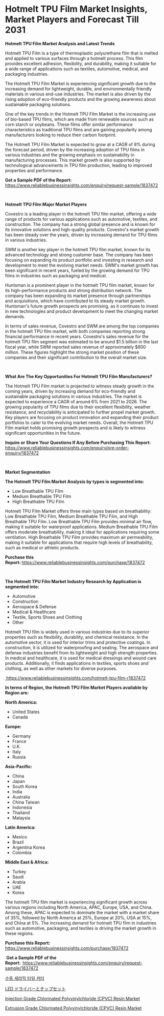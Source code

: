 <p><h1>Hotmelt TPU Film Market Insights, Market Players and Forecast Till 2031</h1></p><p><strong>Hotmelt TPU Film Market Analysis and Latest Trends</strong></p>
<p><p>Hotmelt TPU Film is a type of thermoplastic polyurethane film that is melted and applied to various surfaces through a hotmelt process. This film provides excellent adhesion, flexibility, and durability, making it suitable for a wide range of applications such as textiles, automotive, medical, and packaging industries.</p><p>The Hotmelt TPU Film Market is experiencing significant growth due to the increasing demand for lightweight, durable, and environmentally friendly materials in various end-use industries. The market is also driven by the rising adoption of eco-friendly products and the growing awareness about sustainable packaging solutions.</p><p>One of the key trends in the Hotmelt TPU Film Market is the increasing use of bio-based TPU films, which are made from renewable sources such as corn starch or soybeans. These films offer similar performance characteristics as traditional TPU films and are gaining popularity among manufacturers looking to reduce their carbon footprint.</p><p>The Hotmelt TPU Film Market is expected to grow at a CAGR of 8% during the forecast period, driven by the increasing adoption of TPU films in various industries and the growing emphasis on sustainability in manufacturing processes. This market growth is also supported by technological advancements in TPU film production, leading to improved properties and performance.</p></p>
<p><strong>Get a Sample PDF of the Report:&nbsp;</strong> <a href="https://www.reliablebusinessinsights.com/enquiry/request-sample/1837472">https://www.reliablebusinessinsights.com/enquiry/request-sample/1837472</a></p>
<p>&nbsp;</p>
<p><strong>Hotmelt TPU Film Major Market Players</strong></p>
<p><p>Covestro is a leading player in the hotmelt TPU film market, offering a wide range of products for various applications such as automotive, textiles, and construction. The company has a strong global presence and is known for its innovative solutions and high-quality products. Covestro's market growth has been steady over the years, driven by increasing demand for TPU films in various industries.</p><p>SWM is another key player in the hotmelt TPU film market, known for its advanced technology and strong customer base. The company has been focusing on expanding its product portfolio and investing in research and development to meet the evolving market needs. SWM's market growth has been significant in recent years, fueled by the growing demand for TPU films in industries such as packaging and medical.</p><p>Huntsman is a prominent player in the hotmelt TPU film market, known for its high-performance products and strong distribution network. The company has been expanding its market presence through partnerships and acquisitions, which have contributed to its steady market growth. Huntsman's future growth prospects are promising, as it continues to invest in new technologies and product development to meet the changing market demands.</p><p>In terms of sales revenue, Covestro and SWM are among the top companies in the hotmelt TPU film market, with both companies reporting strong financial performance in recent years. Covestro's sales revenue for the hotmelt TPU film segment was estimated to be around $1.5 billion in the last fiscal year, while SWM reported sales revenue of approximately $800 million. These figures highlight the strong market position of these companies and their significant contribution to the overall market size.</p></p>
<p>&nbsp;</p>
<p><strong>What Are The Key Opportunities For Hotmelt TPU Film Manufacturers?</strong></p>
<p><p>The Hotmelt TPU Film market is projected to witness steady growth in the coming years, driven by increasing demand for eco-friendly and sustainable packaging solutions in various industries. The market is expected to experience a CAGR of around 6% from 2021 to 2026. The growing popularity of TPU films due to their excellent flexibility, weather resistance, and recyclability is anticipated to further propel market growth. Key players are focusing on product innovation and expanding their product portfolios to cater to the evolving market needs. Overall, the Hotmelt TPU Film market holds promising growth prospects and is likely to witness significant opportunities in the future.</p></p>
<p><strong>Inquire or Share Your Questions If Any Before Purchasing This Report:</strong> <a href="https://www.reliablebusinessinsights.com/enquiry/pre-order-enquiry/1837472">https://www.reliablebusinessinsights.com/enquiry/pre-order-enquiry/1837472</a></p>
<p>&nbsp;</p>
<p><strong>Market Segmentation</strong></p>
<p><strong>The Hotmelt TPU Film Market Analysis by types is segmented into:</strong></p>
<p><ul><li>Low Breathable TPU Film</li><li>Medium Breathable TPU Film</li><li>High Breathable TPU Film</li></ul></p>
<p><p>Hotmelt TPU Film Market offers three main types based on breathability: Low Breathable TPU Film, Medium Breathable TPU Film, and High Breathable TPU Film. Low Breathable TPU Film provides minimal air flow, making it suitable for waterproof applications. Medium Breathable TPU Film offers moderate breathability, making it ideal for applications requiring some ventilation. High Breathable TPU Film provides maximum air permeability, making it suitable for applications that require high levels of breathability, such as medical or athletic products.</p></p>
<p><strong>Purchase this Report:&nbsp;</strong><a href="https://www.reliablebusinessinsights.com/purchase/1837472">https://www.reliablebusinessinsights.com/purchase/1837472</a></p>
<p>&nbsp;</p>
<p><strong>The Hotmelt TPU Film Market Industry Research by Application is segmented into:</strong></p>
<p><ul><li>Automotive</li><li>Construction</li><li>Aerospace & Defense</li><li>Medical & Healthcare</li><li>Textile, Sports Shoes and Clothing</li><li>Other</li></ul></p>
<p><p>Hotmelt TPU film is widely used in various industries due to its superior properties such as flexibility, durability, and chemical resistance. In the automotive sector, it is used for interior trims and protective coatings. In construction, it is utilized for waterproofing and sealing. The aerospace and defense industries benefit from its lightweight and high strength properties. In medical and healthcare, it is used for medical dressings and wound care products. Additionally, it finds applications in textiles, sports shoes and clothing, as well as other markets for diverse purposes.</p></p>
<p><a href="https://www.reliablebusinessinsights.com/hotmelt-tpu-film-r1837472">&nbsp;https://www.reliablebusinessinsights.com/hotmelt-tpu-film-r1837472</a></p>
<p><strong>In terms of Region, the Hotmelt TPU Film Market Players available by Region are:</strong></p>
<p>
    <p> <strong> North America: </strong>
        <ul>
            <li>United States</li>
            <li>Canada</li>
        </ul>
        </p> 
    <p> <strong> Europe: </strong>
        <ul>
            <li>Germany</li>
            <li>France</li>
            <li>U.K.</li>
            <li>Italy</li>
            <li>Russia</li>
        </ul>
        </p> 
    <p> <strong> Asia-Pacific: </strong>
        <ul>
            <li>China</li>
            <li>Japan</li>
            <li>South Korea</li>
            <li>India</li>
            <li>Australia</li>
            <li>China Taiwan</li>
            <li>Indonesia</li>
            <li>Thailand</li>
            <li>Malaysia</li>
        </ul>
        </p> 
    <p> <strong> Latin America: </strong>
        <ul>
            <li>Mexico</li>
            <li>Brazil</li>
            <li>Argentina Korea</li>
            <li>Colombia</li>
        </ul>
        </p> 
    <p> <strong> Middle East & Africa: </strong>
        <ul>
            <li>Turkey</li>
            <li>Saudi</li>
            <li>Arabia</li>
            <li>UAE</li>
            <li>Korea</li>
        </ul>
    </p>
    </p>
<p><p>The hotmelt TPU film market is experiencing significant growth across various regions including North America, APAC, Europe, USA, and China. Among these, APAC is expected to dominate the market with a market share of 35%, followed by North America at 25%, Europe at 20%, USA at 15%, and China at 5%. The increasing demand for hotmelt TPU film in industries such as automotive, packaging, and textiles is driving the market growth in these regions.</p></p>
<p><strong>Purchase this Report: </strong><a href="https://www.reliablebusinessinsights.com/purchase/1837472">https://www.reliablebusinessinsights.com/purchase/1837472</a></p>
<p>&nbsp;<strong>Get a Sample PDF of the Report:&nbsp;&nbsp;</strong><a href="https://www.reliablebusinessinsights.com/enquiry/request-sample/1837472">https://www.reliablebusinessinsights.com/enquiry/request-sample/1837472</a></p>
<p><strong></strong></p>
<p><p><a href="https://github.com/solomonbode85/Market-Research-Report-List-1/blob/main/6693810144207.md">수동 세라믹 타일 커터</a></p><p><a href="https://github.com/schmahlson/Market-Research-Report-List-2/blob/main/4087494138156.md">LED ドライバーとチップセット</a></p><p><a href="https://github.com/myacatherineblakecaczo9vcsw/Market-Research-Report-List-3/blob/main/injection-grade-chlorinated-polyvinylchloride-cpvc-resin-market.md">Injection Grade Chlorinated Polyvinylchloride (CPVC) Resin Market</a></p><p><a href="https://github.com/okotobwrhuteie/Market-Research-Report-List-3/blob/main/extrusion-grade-chlorinated-polyvinylchloride-cpvc-resin-market.md">Extrusion Grade Chlorinated Polyvinylchloride (CPVC) Resin Market</a></p></p>